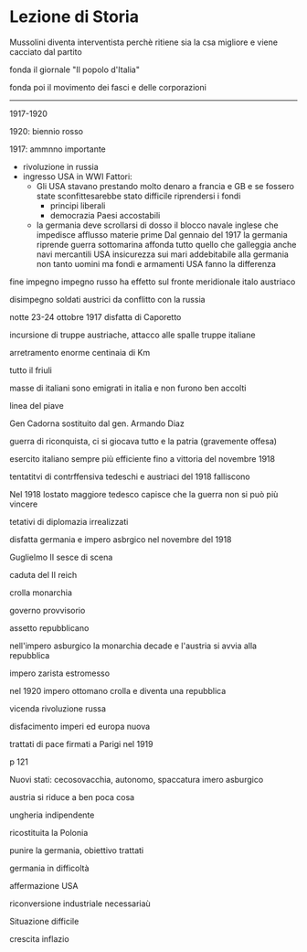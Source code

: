 # Lezione di Storia


Mussolini diventa interventista perchè ritiene sia la csa migliore e viene cacciato dal partito

fonda il giornale "Il popolo d'Italia"

fonda poi il movimento dei fasci e delle corporazioni

---


1917-1920


1920: biennio rosso

1917: ammnno importante
* rivoluzione in russia
* ingresso USA in WWI
Fattori:
	* Gli USA stavano prestando molto denaro a francia e GB e se fossero state sconfittesarebbe stato difficile riprendersi i fondi
		* principi liberali
		* democrazia
Paesi accostabili
	* la germania deve scrollarsi di dosso il blocco navale inglese che impedisce afflusso materie prime
	Dal gennaio del 1917 la germania riprende guerra sottomarina
	affonda tutto quello che galleggia
	anche navi mercantili USA
	insicurezza sui mari addebitabile alla germania
non tanto uomini ma fondi e armamenti USA fanno la differenza

fine impegno impegno russo ha effetto sul fronte meridionale italo austriaco

disimpegno soldati austrici da conflitto con la russia

notte 23-24 ottobre 1917 
disfatta di Caporetto

incursione di truppe austriache, attacco alle spalle truppe italiane

arretramento enorme
centinaia di Km

tutto il friuli

masse di italiani sono emigrati in italia e non furono ben accolti

linea del piave

Gen Cadorna sostituito dal gen. Armando Diaz

guerra di riconquista, ci si giocava tutto e la patria (gravemente offesa)

esercito italiano sempre più efficiente fino a vittoria del novembre 1918




tentatitvi di contrffensiva tedeschi e austriaci del 1918 falliscono

Nel 1918 lostato maggiore tedesco capisce che la guerra non si può più vincere

tetativi di diplomazia irrealizzati

disfatta germania e impero asbrgico nel novembre del 1918

Guglielmo II sesce di scena 

caduta del II reich

crolla monarchia

governo provvisorio

assetto repubblicano


nell'impero asburgico la monarchia decade e l'austria si avvia alla repubblica

impero zarista estromesso

nel 1920 impero ottomano crolla e diventa una repubblica

vicenda rivoluzione russa

disfacimento imperi ed europa nuova 

trattati di pace firmati a Parigi nel 1919

p 121

Nuovi stati:
cecosovacchia, autonomo, spaccatura imero asburgico

austria si riduce a ben poca cosa

ungheria indipendente

ricostituita la Polonia

punire la germania, obiettivo trattati

germania in difficoltà

affermazione USA


riconversione industriale necessariaù

Situazione difficile

crescita inflazio
<!--stackedit_data:
eyJoaXN0b3J5IjpbNjEyMTg4MjE5LDE5NjYyMzM4MzJdfQ==
-->